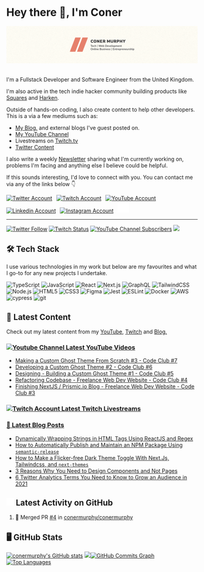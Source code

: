 <!-- Actual Text -->

# Hey there 👋, I'm Coner

<img src="./header.png" title="Header Banner" alt="Header Banner"/>&emsp;

I'm a Fullstack Developer and Software Engineer from the United Kingdom.

I'm also active in the tech indie hacker community building products like [Squares](https://squares.so) and [Harken](https://harken.so).

Outside of hands-on coding, I also create content to help other developers. This is a via a few mediums such as:

- <a href="https://conermurphy.com/blog" target="_blank" rel="noopener noreferrer">My Blog.</a> and external blogs I've guest posted on.
- <a href="https://www.youtube.com/channel/UCKbxBnz1xuyGAPMCOZQRdVw" target="_blank" rel="noopener noreferrer">My YouTube Channel</a>
- Livestreams on <a href="https://www.twitch.tv/conermurphy" target="_blank" rel="noopener noreferrer">Twitch.tv</a>
- <a href="https://twitter.com/MrConerMurphy" target="_blank" rel="noopener noreferrer">Twitter Content</a>

I also write a weekly <a href="https://coner-murphy.ck.page/374544b3ae" target="_blank" rel="noopener noreferrer">Newsletter</a> sharing what I'm currently working on, problems I'm facing and anything else I believe could be helpful.

If this sounds interesting, I'd love to connect with you. You can contact me via any of the links below 👇

<a href="https://twitter.com/MrConerMurphy" target="_blank" rel="noopener noreferrer"><img src="https://cdn.worldvectorlogo.com/logos/twitter-6.svg" title="Twitter" alt="Twitter Account" width="40"/></a>
&ensp;<a href="https://www.twitch.tv/conermurphy" target="_blank" rel="noopener noreferrer"><img src="https://cdn.worldvectorlogo.com/logos/twitch-logo-2019.svg" title="Twitch" alt="Twitch Account" width="60"/></a>
&ensp;<a href="https://www.youtube.com/channel/UCKbxBnz1xuyGAPMCOZQRdVw" target="_blank" rel="noopener noreferrer"><img src="https://cdn.worldvectorlogo.com/logos/youtube-icon.svg" title="YouTube" alt="YouTube Account" width="40"/></a>
&ensp;<a href="https://www.linkedin.com/in/conermurphy/" target="_blank" rel="noopener noreferrer"><img src="https://cdn.worldvectorlogo.com/logos/linkedin-icon-2.svg" title="Linkedin" alt="Linkedin Account" width="30"/></a>
&ensp;<a href="https://instagram.com/mrconermurphy/" target="_blank" rel="noopener noreferrer"><img src="https://cdn.worldvectorlogo.com/logos/instagram-5.svg" title="Instagram" alt="Instagram Account" width="30"/></a>
&ensp;<a href="https://github.com/conermurphy" target="_blank" rel="noopener noreferrer"><img src="https://github.com/conermurphy/conermurphy/blob/main/github-logo.png" title="GitHub" alt="GitHub" width="30"/></a>
<br>

---

<a href="https://twitter.com/MrConerMurphy" target="_blank" rel="noopener noreferrer"><img alt="Twitter Follow" src="https://img.shields.io/twitter/follow/MrConerMurphy?label=Twitter&style=for-the-badge&logo=twitter&color=1DA1F2&labelColor=FFFDF5"></a>&nbsp;<a href="https://www.twitch.tv/conermurphy" target="_blank" rel="noopener noreferrer"><img alt="Twitch Status" src="https://img.shields.io/twitch/status/conermurphy?style=for-the-badge&logo=twitch&color=8a43f2&labelColor=FFFDF5"></a>&nbsp;<a href="https://www.youtube.com/channel/UCKbxBnz1xuyGAPMCOZQRdVw" target="_blank" rel="noopener noreferrer"><img alt="YouTube Channel Subscribers" src="https://img.shields.io/youtube/channel/subscribers/UCKbxBnz1xuyGAPMCOZQRdVw?style=for-the-badge&logo=youtube&label=YOUTUBE&labelColor=FFFDF5&logoColor=red&color=red"></a>&nbsp;<a href="https://www.github.com/conermurphy" target="_blank" rel="noreferrer"><img src="https://img.shields.io/github/followers/conermurphy?logo=github&style=for-the-badge&color=black&labelColor=FFFDF5&logoColor=black" /></a>

## 🛠️ Tech Stack

I use various technologies in my work but below are my favourites and what I go-to for any new projects I undertake.

<img alt="TypeScript" src="https://img.shields.io/badge/typescript-%23fca9ae.svg?style=for-the-badge&logo=typescript&logoColor=E6806B&color=FFFDF5"/>&nbsp;<img alt="JavaScript" src="https://img.shields.io/badge/javascript-%23fca9ae.svg?style=for-the-badge&logo=javascript&logoColor=E6806B&color=FFFDF5"/>&nbsp;<img alt="React" src="https://img.shields.io/badge/react-%23fca9ae.svg?style=for-the-badge&logo=react&logoColor=E6806B&color=FFFDF5"/>&nbsp;<img alt="Next.js" src="https://img.shields.io/badge/next.js-%23fca9ae.svg?style=for-the-badge&logo=next.js&logoColor=E6806B&color=FFFDF5"/>&nbsp;<img alt="GraphQL" src="https://img.shields.io/badge/graphql-%23fca9ae.svg?style=for-the-badge&logo=graphql&logoColor=E6806B&color=FFFDF5"/>&nbsp;<img alt="TailwindCSS" src="https://img.shields.io/badge/tailwindcss-%23fca9ae.svg?style=for-the-badge&logo=tailwindcss&logoColor=E6806B&color=FFFDF5"/>&nbsp;<img alt="Node.js" src="https://img.shields.io/badge/node.js-%23fca9ae.svg?style=for-the-badge&logo=node.js&logoColor=E6806B&color=FFFDF5"/>&nbsp;<img alt="HTML5" src="https://img.shields.io/badge/html5-%23fca9ae.svg?style=for-the-badge&logo=html5&logoColor=E6806B&color=FFFDF5"/>&nbsp;<img alt="CSS3" src="https://img.shields.io/badge/css3-%23fca9ae.svg?style=for-the-badge&logo=css3&logoColor=E6806B&color=FFFDF5"/>&nbsp;<img alt="Figma" src="https://img.shields.io/badge/figma-%23fca9ae.svg?style=for-the-badge&logo=figma&logoColor=E6806B&color=FFFDF5"/>&nbsp;<img alt="Jest" src="https://img.shields.io/badge/jest-%23fca9ae.svg?style=for-the-badge&logo=jest&logoColor=E6806B&color=FFFDF5"/>&nbsp;<img alt="ESLint" src="https://img.shields.io/badge/eslint-%23fca9ae.svg?style=for-the-badge&logo=eslint&logoColor=E6806B&color=FFFDF5"/>&nbsp;<img alt="Docker" src="https://img.shields.io/badge/docker-%23fca9ae.svg?style=for-the-badge&logo=docker&logoColor=E6806B&color=FFFDF5"/>&nbsp;<img alt="AWS" src="https://img.shields.io/badge/aws-%23fca9ae.svg?style=for-the-badge&logo=aws&logoColor=E6806B&color=FFFDF5"/>&nbsp;<img alt="cypress" src="https://img.shields.io/badge/cypress-%23fca9ae.svg?style=for-the-badge&logo=cypress&logoColor=E6806B&color=FFFDF5"/>&nbsp;<img alt="git" src="https://img.shields.io/badge/git-%23fca9ae.svg?style=for-the-badge&logo=git&logoColor=E6806B&color=FFFDF5"/>&nbsp;

## 🎨 Latest Content

Check out my latest content from my <a href="https://www.youtube.com/channel/UCKbxBnz1xuyGAPMCOZQRdVw" target="_blank" rel="noopener noreferrer">YouTube</a>, <a href="https://www.twitch.tv/conermurphy" target="_blank" rel="noopener noreferrer">Twitch</a> and <a href="https://conermurphy.com/blog" target="_blank" rel="noopener noreferrer">Blog.</a>

### <a href="https://www.youtube.com/channel/UCKbxBnz1xuyGAPMCOZQRdVw" target="_blank" rel="noopener noreferrer"><img src="https://cdn.worldvectorlogo.com/logos/youtube-icon.svg" title="YouTube Channel" alt="Youtube Channel" width="30"/> Latest YouTube Videos</a>

<!-- YOUTUBE-VIDEOS-LIST:START -->
- [Making a Custom Ghost Theme From Scratch #3 - Code Club #7](https://www.youtube.com/watch?v=q87aSqPTv_o)
- [Developing a Custom Ghost Theme #2 - Code Club #6](https://www.youtube.com/watch?v=k7ahwbzD42E)
- [Designing - Building a Custom Ghost Theme #1 - Code Club #5](https://www.youtube.com/watch?v=zBMFK83CMek)
- [Refactoring Codebase - Freelance Web Dev Website - Code Club #4](https://www.youtube.com/watch?v=KJxt9ycDVho)
- [Finishing NextJS / Prismic.io Blog - Freelance Web Dev Website - Code Club #3](https://www.youtube.com/watch?v=eb_rIXqpPmI)
<!-- YOUTUBE-VIDEOS-LIST:END -->

### <a href="https://www.twitch.tv/conermurphy" target="_blank" rel="noopener noreferrer"><img src="https://cdn.worldvectorlogo.com/logos/twitch-logo-2019.svg" title="Twitch" alt="Twitch Account" width="50"/> Latest Twitch Livestreams</a>

<!-- TWITCH-VIDEOS-LIST:START -->
<!-- TWITCH-VIDEOS-LIST:END -->

### <a href="https://conermurphy.com/blog" target="_blank" rel="noopener noreferrer">📝 Latest Blog Posts</a>

<!-- BLOG-POST-LIST:START -->
- [Dynamically Wrapping Strings in HTML Tags Using ReactJS and Regex](https://conermurphy.com/blog/dynamically-wrap-strings-html-tags-using-reactjs-regex)
- [How to Automatically Publish and Maintain an NPM Package Using `semantic-release`](https://conermurphy.com/blog/automatically-publish-maintain-npm-package-semantic-release)
- [How to Make a Flicker-free Dark Theme Toggle With Next.Js, Tailwindcss, and `next-themes`](https://conermurphy.com/blog/make-flicker-free-dark-theme-toggle-nextjs-tailwindcss-next-themes)
- [3 Reasons Why You Need to Design Components and Not Pages](https://conermurphy.com/blog/3-reasons-why-you-need-design-components-not-pages)
- [6 Twitter Analytics Terms You Need to Know to Grow an Audience in 2021](https://conermurphy.com/blog/6-twitter-analytics-terms-need-know-grow-audience-2021)
<!-- BLOG-POST-LIST:END -->

## <a href="https://github.com/conermurphy" target="_blank" rel="noopener noreferrer"><img src="https://github.com/conermurphy/conermurphy/blob/main/github-logo.png" title="GitHub Logo" alt="GitHub Logo" width="20"/></a> Latest Activity on GitHub

<!--START_SECTION:activity-->

1. 🎉 Merged PR [#4](https://github.com/conermurphy/conermurphy/pull/4) in [conermurphy/conermurphy](https://github.com/conermurphy/conermurphy)
<!--END_SECTION:activity-->

## 🖥 GitHub Stats

<a href="http://www.github.com/conermurphy"><img src="https://github-readme-stats.vercel.app/api?username=conermurphy&show_icons=true&hide=&count_private=true&title_color=E6806B&text_color=E6806B&icon_color=E6806B&bg_color=FFFDF5&hide_border=true&show_icons=true" alt="conermurphy's GitHub stats" /></a>&nbsp;<a href="http://www.github.com/conermurphy"><img src="https://github-readme-streak-stats.herokuapp.com/?user=conermurphy&stroke=E6806B&background=FFFDF5&ring=E6806B&fire=E6806B&currStreakNum=E6806B&currStreakLabel=E6806B&sideNums=E6806B&sideLabels=E6806B&dates=E6806B&hide_border=true" /></a><a href="http://www.github.com/conermurphy"><img src="https://activity-graph.herokuapp.com/graph?username=conermurphy&bg_color=FFFDF5&color=E6806B&line=E6806B&point=E6806B&area_color=1c1917&area=true&hide_border=true&custom_title=GitHub%20Commits%20Graph" alt="GitHub Commits Graph" /></a><a href="https://github.com/conermurphy" align="left"><img src="https://github-readme-stats.vercel.app/api/top-langs/?username=conermurphy&langs_count=10&title_color=E6806B&text_color=E6806B&icon_color=E6806B&bg_color=FFFDF5&hide_border=true&locale=en&custom_title=Top%20%Languages" alt="Top Languages" /></a>
